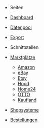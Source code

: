 <!-- docs/_sidebar.md -->

- Seiten
- [Dashboard](/)
- [Datenpool](datapool/)
- [Export](export/)

- Schnittstellen
- [Marktplätze](interface/)
	- [Amazon](interface/marketplace/amazon.md)
	- [eBay](interface/marketplace/ebay.md)
	- [Etsy](interface/marketplace/etsy.md)
	- [Hood](interface/marketplace/Hood.md)
	- [Home24](interface/marketplace/home24.md)
	- [OTTO](interface/marketplace/otto.md)
	- [Kaufland](interface/marketplace/kaufland.md)
- [Shopsysteme](interface/shops.md)
- [Bestellungen](interface/order.md)